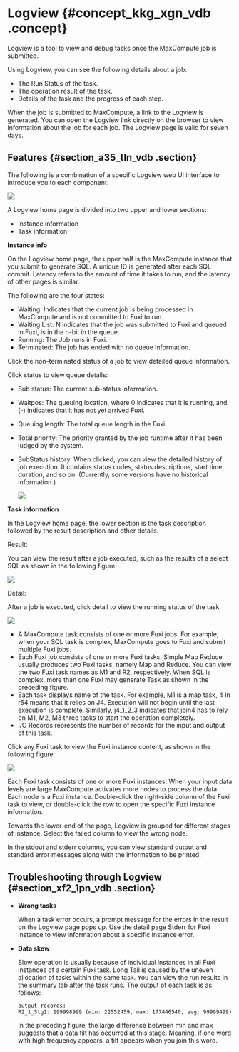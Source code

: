 # Logview {#concept_kkg_xgn_vdb .concept}

Logview is a tool to view and debug tasks once the MaxCompute job is submitted.

Using Logview, you can see the following details about a job:

-   The Run Status of the task.
-   The operation result of the task.
-   Details of the task and the progress of each step.

When the job is submitted to MaxCompute, a link to the Logview is generated. You can open the Logview link directly on the browser to view information about the job for each job. The Logview page is valid for seven days.

## Features {#section_a35_tln_vdb .section}

The following is a combination of a specific Logview web UI interface to introduce you to each component.

![](http://static-aliyun-doc.oss-cn-hangzhou.aliyuncs.com/assets/img/12086/15498667532353_en-US.png)

A Logview home page is divided into two upper and lower sections:

-   Instance information
-   Task information

**Instance info**

On the Logview home page, the upper half is the MaxCompute instance that you submit to generate SQL. A unique ID is generated after each SQL commit. Latency refers to the amount of time it takes to run, and the latency of other pages is similar.

The following are the four states:

-   Waiting: Indicates that the current job is being processed in MaxCompute and is not committed to Fuxi to run.
-   Waiting List: N indicates that the job was submitted to Fuxi and queued in Fuxi, is in the n-bit in the queue.
-   Running: The Job runs in Fuxi.
-   Terminated: The job has ended with no queue information.

Click the non-terminated status of a job to view detailed queue information.

Click status to view queue details:

-   Sub status: The current sub-status information.
-   Waitpos: The queuing location, where 0 indicates that it is running, and \(-\) indicates that it has not yet arrived Fuxi.
-   Queuing length: The total queue length in the Fuxi.
-   Total priority: The priority granted by the job runtime after it has been judged by the system.
-   SubStatus history: When clicked, you can view the detailed history of job execution. It contains status codes, status descriptions, start time, duration, and so on. \(Currently, some versions have no historical information.\)

    ![](http://static-aliyun-doc.oss-cn-hangzhou.aliyuncs.com/assets/img/12086/15498667532356_en-US.png)


**Task information**

In the Logview home page, the lower section is the task description followed by the result description and other details.

Result:

You can view the result after a job executed, such as the results of a select SQL as shown in the following figure:

![](http://static-aliyun-doc.oss-cn-hangzhou.aliyuncs.com/assets/img/12086/15498667532365_en-US.png)

Detail:

After a job is executed, click detail to view the running status of the task.

![](http://static-aliyun-doc.oss-cn-hangzhou.aliyuncs.com/assets/img/12086/15498667532366_en-US.png)

-   A MaxCompute task consists of one or more Fuxi jobs. For example, when your SQL task is complex, MaxCompute goes to Fuxi and submit multiple Fuxi jobs.
-   Each Fuxi job consists of one or more Fuxi tasks. Simple Map Reduce usually produces two Fuxi tasks, namely Map and Reduce. You can view the two Fuxi task names as M1 and R2, respectively. When SQL is complex, more than one Fuxi may generate Task as shown in the preceding figure.
-   Each task displays name of the task. For example, M1 is a map task, 4 In r54 means that it relies on J4. Execution will not begin until the last execution is complete. Similarly, j4\_1\_2\_3 indicates that join4 has to rely on M1, M2, M3 three tasks to start the operation completely.
-   I/O Records represents the number of records for the input and output of this task.

Click any Fuxi task to view the Fuxi instance content, as shown in the following figure:

![](http://static-aliyun-doc.oss-cn-hangzhou.aliyuncs.com/assets/img/12086/15498667532367_en-US.png)

Each Fuxi task consists of one or more Fuxi instances. When your input data levels are large MaxCompute activates more nodes to process the data. Each node is a Fuxi instance. Double-click the right-side column of the Fuxi task to view, or double-click the row to open the specific Fuxi instance information.

Towards the lower-end of the page, Logview is grouped for different stages of instance. Select the failed column to view the wrong node.

In the stdout and stderr columns, you can view standard output and standard error messages along with the information to be printed.

## Troubleshooting through Logview {#section_xf2_1pn_vdb .section}

-   **Wrong tasks**

    When a task error occurs, a prompt message for the errors in the result on the Logview page pops up. Use the detail page Stderr for Fuxi instance to view information about a specific instance error.

-   **Data skew**

    Slow operation is usually because of individual instances in all Fuxi instances of a certain Fuxi task. Long Tail is caused by the uneven allocation of tasks within the same task. You can view the run results in the summary tab after the task runs. The output of each task is as follows:

    ```
    output records:
    R2_1_Stg1: 199998999 (min: 22552459, max: 177446540, avg: 99999499)
    ```

    In the preceding figure, the large difference between min and max suggests that a data tilt has occurred at this stage. Meaning, if one word with high frequency appears, a tilt appears when you join this word.


